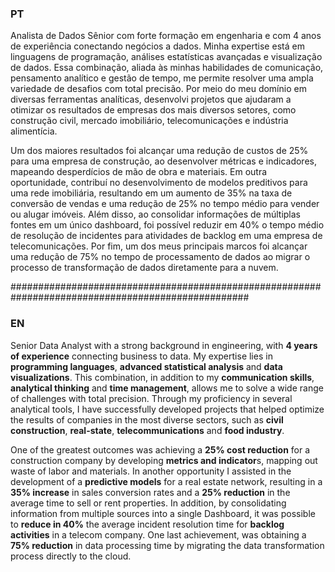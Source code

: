 
### PT

Analista de Dados Sênior com forte formação em engenharia e com 4 anos de experiência conectando negócios a dados. Minha expertise está em linguagens de programação, análises estatísticas avançadas e visualização de dados. Essa combinação, aliada às minhas habilidades de comunicação, pensamento analítico e gestão de tempo, me permite resolver uma ampla variedade de desafios com total precisão. Por meio do meu domínio em diversas ferramentas analíticas, desenvolvi projetos que ajudaram a otimizar os resultados de empresas dos mais diversos setores, como construção civil, mercado imobiliário, telecomunicações e indústria alimentícia.

Um dos maiores resultados foi alcançar uma redução de custos de 25% para uma empresa de construção, ao desenvolver métricas e indicadores, mapeando desperdícios de mão de obra e materiais. Em outra oportunidade, contribuí no desenvolvimento de modelos preditivos para uma rede imobiliária, resultando em um aumento de 35% na taxa de conversão de vendas e uma redução de 25% no tempo médio para vender ou alugar imóveis. Além disso, ao consolidar informações de múltiplas fontes em um único dashboard, foi possível reduzir em 40% o tempo médio de resolução de incidentes para atividades de backlog em uma empresa de telecomunicações. Por fim, um dos meus principais marcos foi alcançar uma redução de 75% no tempo de processamento de dados ao migrar o processo de transformação de dados diretamente para a nuvem.

###################################################################################################

### EN

Senior Data Analyst with a strong background in engineering, with **4 years of experience** connecting business to data. My expertise lies in **programming languages**, **advanced statistical analysis** and **data visualizations**. This combination, in addition to my **communication skills**, **analytical thinking** and **time management**, allows me to solve a wide range of challenges with total precision. Through my proficiency in several analytical tools, I have successfully developed projects that helped optimize the results of companies in the most diverse sectors, such as **civil construction**, **real-state**, **telecommunications** and **food industry**.

One of the greatest outcomes was achieving a **25% cost reduction** for a construction company by developing **metrics and indicator**s, mapping out waste of labor and materials. In another opportunity I assisted in the development of a **predictive models** for a real estate network, resulting in a **35% increase** in sales conversion rates and a **25% reduction** in the average time to sell or rent properties. In addition, by consolidating information from multiple sources into a single Dashboard, it was possible to **reduce in 40%** the average incident resolution time for **backlog activities** in a telecom company. One last achievement, was obtaining a **75% reduction** in data processing time by migrating the data transformation process directly to the cloud.

